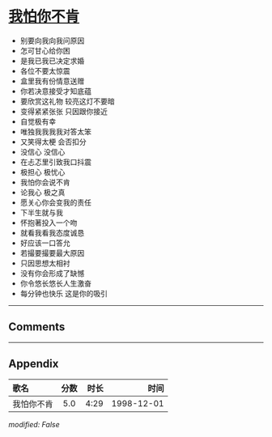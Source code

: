 # [我怕你不肯](https://music.163.com/song?id=67768)

* 别要向我向我问原因
* 怎可甘心给你困
* 是我已我已决定求婚
* 各位不要太惊震
* 盒里我有份情意送赠
* 你若决意接受才知底蕴
* 要欣赏这礼物 较亮这灯不要暗
* 变得紧紧张张 只因跟你接近
* 自觉极有幸
* 唯独我我我我对答太笨
* 又笑得太梗 会否扣分
* 没信心 没信心
* 在忐忑里引致我口抖震
* 极担心 极忧心
* 我怕你会说不肯
* 论我心 极之真
* 愿关心你会变我的责任
* 下半生就与我
* 怀抱著投入一个吻
* 就看我看我态度诚恳
* 好应该一口答允
* 若撮要撮要最大原因
* 只因思想太相衬
* 没有你会形成了缺憾
* 你令悠长悠长人生激奋
* 每分钟也快乐 这是你的吸引


---

## Comments


---

## Appendix

|歌名|分数|时长|时间|
|:---|:---:|---:|---:|
|我怕你不肯|5.0|4:29|1998-12-01

*modified: False*